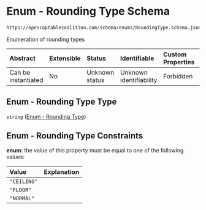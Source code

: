 # Enum - Rounding Type Schema

```txt
https://opencaptablecoalition.com/schema/enums/RoundingType.schema.json
```

Enumeration of rounding types

| Abstract            | Extensible | Status         | Identifiable            | Custom Properties | Additional Properties | Access Restrictions | Defined In                                                                                     |
| :------------------ | :--------- | :------------- | :---------------------- | :---------------- | :-------------------- | :------------------ | :--------------------------------------------------------------------------------------------- |
| Can be instantiated | No         | Unknown status | Unknown identifiability | Forbidden         | Allowed               | none                | [RoundingType.schema.json](../../schema/enums/RoundingType.schema.json "open original schema") |

## Enum - Rounding Type Type

`string` ([Enum - Rounding Type](roundingtype.md))

## Enum - Rounding Type Constraints

**enum**: the value of this property must be equal to one of the following values:

| Value       | Explanation |
| :---------- | :---------- |
| `"CEILING"` |             |
| `"FLOOR"`   |             |
| `"NORMAL"`  |             |
